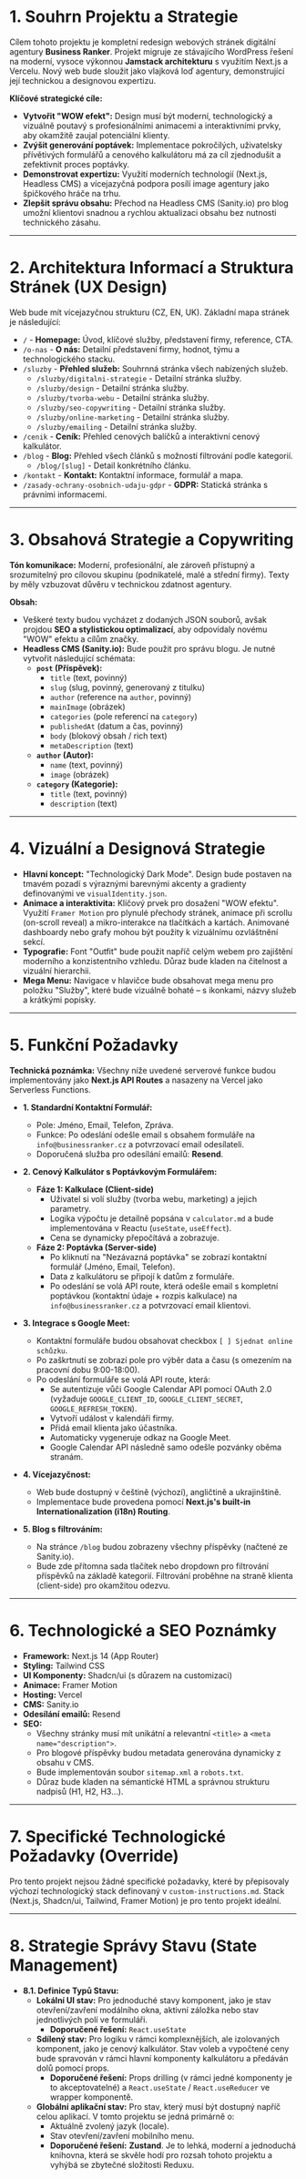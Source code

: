 # 1. Souhrn Projektu a Strategie

Cílem tohoto projektu je kompletní redesign webových stránek digitální agentury **Business Ranker**. Projekt migruje ze stávajícího WordPress řešení na moderní, vysoce výkonnou **Jamstack architekturu** s využitím Next.js a Vercelu. Nový web bude sloužit jako vlajková loď agentury, demonstrující její technickou a designovou expertizu.

**Klíčové strategické cíle:**
- **Vytvořit "WOW efekt":** Design musí být moderní, technologický a vizuálně poutavý s profesionálními animacemi a interaktivními prvky, aby okamžitě zaujal potenciální klienty.
- **Zvýšit generování poptávek:** Implementace pokročilých, uživatelsky přívětivých formulářů a cenového kalkulátoru má za cíl zjednodušit a zefektivnit proces poptávky.
- **Demonstrovat expertizu:** Využití moderních technologií (Next.js, Headless CMS) a vícejazyčná podpora posílí image agentury jako špičkového hráče na trhu.
- **Zlepšit správu obsahu:** Přechod na Headless CMS (Sanity.io) pro blog umožní klientovi snadnou a rychlou aktualizaci obsahu bez nutnosti technického zásahu.

---

# 2. Architektura Informací a Struktura Stránek (UX Design)

Web bude mít vícejazyčnou strukturu (CZ, EN, UK). Základní mapa stránek je následující:

- `/` - **Homepage:** Úvod, klíčové služby, představení firmy, reference, CTA.
- `/o-nas` - **O nás:** Detailní představení firmy, hodnot, týmu a technologického stacku.
- `/sluzby` - **Přehled služeb:** Souhrnná stránka všech nabízených služeb.
  - `/sluzby/digitalni-strategie` - Detailní stránka služby.
  - `/sluzby/design` - Detailní stránka služby.
  - `/sluzby/tvorba-webu` - Detailní stránka služby.
  - `/sluzby/seo-copywriting` - Detailní stránka služby.
  - `/sluzby/online-marketing` - Detailní stránka služby.
  - `/sluzby/emailing` - Detailní stránka služby.
- `/cenik` - **Ceník:** Přehled cenových balíčků a interaktivní cenový kalkulátor.
- `/blog` - **Blog:** Přehled všech článků s možností filtrování podle kategorií.
  - `/blog/[slug]` - Detail konkrétního článku.
- `/kontakt` - **Kontakt:** Kontaktní informace, formulář a mapa.
- `/zasady-ochrany-osobnich-udaju-gdpr` - **GDPR:** Statická stránka s právními informacemi.

---

# 3. Obsahová Strategie a Copywriting

**Tón komunikace:** Moderní, profesionální, ale zároveň přístupný a srozumitelný pro cílovou skupinu (podnikatelé, malé a střední firmy). Texty by měly vzbuzovat důvěru v technickou zdatnost agentury.

**Obsah:**
- Veškeré texty budou vycházet z dodaných JSON souborů, avšak projdou **SEO a stylistickou optimalizací**, aby odpovídaly novému "WOW" efektu a cílům značky.
- **Headless CMS (Sanity.io):** Bude použit pro správu blogu. Je nutné vytvořit následující schémata:
  - **`post` (Příspěvek):**
    - `title` (text, povinný)
    - `slug` (slug, povinný, generovaný z titulku)
    - `author` (reference na `author`, povinný)
    - `mainImage` (obrázek)
    - `categories` (pole referencí na `category`)
    - `publishedAt` (datum a čas, povinný)
    - `body` (blokový obsah / rich text)
    - `metaDescription` (text)
  - **`author` (Autor):**
    - `name` (text, povinný)
    - `image` (obrázek)
  - **`category` (Kategorie):**
    - `title` (text, povinný)
    - `description` (text)

---

# 4. Vizuální a Designová Strategie

- **Hlavní koncept:** "Technologický Dark Mode". Design bude postaven na tmavém pozadí s výraznými barevnými akcenty a gradienty definovanými ve `visualIdentity.json`.
- **Animace a interaktivita:** Klíčový prvek pro dosažení "WOW efektu". Využití `Framer Motion` pro plynulé přechody stránek, animace při scrollu (on-scroll reveal) a mikro-interakce na tlačítkách a kartách. Animované dashboardy nebo grafy mohou být použity k vizuálnímu ozvláštnění sekcí.
- **Typografie:** Font "Outfit" bude použit napříč celým webem pro zajištění moderního a konzistentního vzhledu. Důraz bude kladen na čitelnost a vizuální hierarchii.
- **Mega Menu:** Navigace v hlavičce bude obsahovat mega menu pro položku "Služby", které bude vizuálně bohaté – s ikonkami, názvy služeb a krátkými popisky.

---

# 5. Funkční Požadavky

**Technická poznámka:** Všechny níže uvedené serverové funkce budou implementovány jako **Next.js API Routes** a nasazeny na Vercel jako Serverless Functions.

- **1. Standardní Kontaktní Formulář:**
  - Pole: Jméno, Email, Telefon, Zpráva.
  - Funkce: Po odeslání odešle email s obsahem formuláře na `info@businessranker.cz` a potvrzovací email odesílateli.
  - Doporučená služba pro odesílání emailů: **Resend**.

- **2. Cenový Kalkulátor s Poptávkovým Formulářem:**
  - **Fáze 1: Kalkulace (Client-side)**
    - Uživatel si volí služby (tvorba webu, marketing) a jejich parametry.
    - Logika výpočtu je detailně popsána v `calculator.md` a bude implementována v Reactu (`useState`, `useEffect`).
    - Cena se dynamicky přepočítává a zobrazuje.
  - **Fáze 2: Poptávka (Server-side)**
    - Po kliknutí na "Nezávazná poptávka" se zobrazí kontaktní formulář (Jméno, Email, Telefon).
    - Data z kalkulátoru se připojí k datům z formuláře.
    - Po odeslání se volá API route, která odešle email s kompletní poptávkou (kontaktní údaje + rozpis kalkulace) na `info@businessranker.cz` a potvrzovací email klientovi.

- **3. Integrace s Google Meet:**
  - Kontaktní formuláře budou obsahovat checkbox `[ ] Sjednat online schůzku`.
  - Po zaškrtnutí se zobrazí pole pro výběr data a času (s omezením na pracovní dobu 9:00-18:00).
  - Po odeslání formuláře se volá API route, která:
    - Se autentizuje vůči Google Calendar API pomocí OAuth 2.0 (vyžaduje `GOOGLE_CLIENT_ID`, `GOOGLE_CLIENT_SECRET`, `GOOGLE_REFRESH_TOKEN`).
    - Vytvoří událost v kalendáři firmy.
    - Přidá email klienta jako účastníka.
    - Automaticky vygeneruje odkaz na Google Meet.
    - Google Calendar API následně samo odešle pozvánky oběma stranám.

- **4. Vícejazyčnost:**
  - Web bude dostupný v češtině (výchozí), angličtině a ukrajinštině.
  - Implementace bude provedena pomocí **Next.js's built-in Internationalization (i18n) Routing**.

- **5. Blog s filtrováním:**
  - Na stránce `/blog` budou zobrazeny všechny příspěvky (načtené ze Sanity.io).
  - Bude zde přítomna sada tlačítek nebo dropdown pro filtrování příspěvků na základě kategorií. Filtrování proběhne na straně klienta (client-side) pro okamžitou odezvu.

---

# 6. Technologické a SEO Poznámky

- **Framework:** Next.js 14 (App Router)
- **Styling:** Tailwind CSS
- **UI Komponenty:** Shadcn/ui (s důrazem na customizaci)
- **Animace:** Framer Motion
- **Hosting:** Vercel
- **CMS:** Sanity.io
- **Odesílání emailů:** Resend
- **SEO:**
  - Všechny stránky musí mít unikátní a relevantní `<title>` a `<meta name="description">`.
  - Pro blogové příspěvky budou metadata generována dynamicky z obsahu v CMS.
  - Bude implementován soubor `sitemap.xml` a `robots.txt`.
  - Důraz bude kladen na sémantické HTML a správnou strukturu nadpisů (H1, H2, H3...).

---

# 7. Specifické Technologické Požadavky (Override)

Pro tento projekt nejsou žádné specifické požadavky, které by přepisovaly výchozí technologický stack definovaný v `custom-instructions.md`. Stack (Next.js, Shadcn/ui, Tailwind, Framer Motion) je pro tento projekt ideální.

---

# 8. Strategie Správy Stavu (State Management)

- **8.1. Definice Typů Stavu:**
  - **Lokální UI stav:** Pro jednoduché stavy komponent, jako je stav otevření/zavření modálního okna, aktivní záložka nebo stav jednotlivých polí ve formuláři.
    - **Doporučené řešení:** `React.useState`
  - **Sdílený stav:** Pro logiku v rámci komplexnějších, ale izolovaných komponent, jako je cenový kalkulátor. Stav voleb a vypočtené ceny bude spravován v rámci hlavní komponenty kalkulátoru a předáván dolů pomocí props.
    - **Doporučené řešení:** Props drilling (v rámci jedné komponenty je to akceptovatelné) a `React.useState` / `React.useReducer` ve wrapper komponentě.
  - **Globální aplikační stav:** Pro stav, který musí být dostupný napříč celou aplikací. V tomto projektu se jedná primárně o:
    - Aktuálně zvolený jazyk (locale).
    - Stav otevření/zavření mobilního menu.
    - **Doporučené řešení:** **Zustand**. Je to lehká, moderní a jednoduchá knihovna, která se skvěle hodí pro rozsah tohoto projektu a vyhýbá se zbytečné složitosti Reduxu.